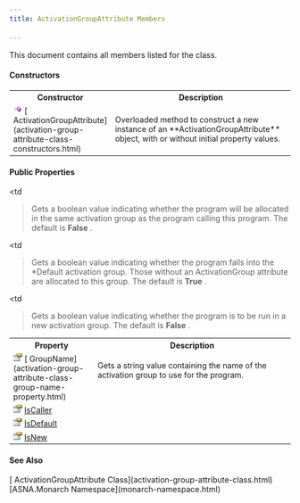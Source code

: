 ```yaml
---
title: ActivationGroupAttribute Members

---
```


This document contains all members listed for the class. 

#### Constructors
<table class="mytable" cellspacing="0" cellpadding="4" width="90%">
          <colgroup>
            <col width="30%" />
            <col width="70%" />
          </colgroup>
          <tr>
            <th>Constructor</th>
            <th>Description</th>
          </tr>
          <tr>
            <td>
              <img class="hcp4" style="WIDTH: 16px; HEIGHT: 16px" height="16" alt="public method" src="images/methods.bmp" width="16" border="0" />
              [
              ActivationGroupAttribute](activation-group-attribute-class-constructors.html)
            </td>
            <td>Overloaded method to
            construct a new instance of an 
 **ActivationGroupAttribute**  object, with
            or without initial property values.</td>
          </tr>
</table>

#### Public Properties
<table class="mytable" cellspacing="0" cellpadding="4" width="90%">
          <colgroup>
            <col width="30%" />
            <col width="70%" />
          </colgroup>
          <tr>
            <th>Property</th>
            <th>Description</th>
          </tr>
          <tr valign="top">
            <td>              <img class="hcp4" style="WIDTH: 16px; HEIGHT: 16px" height="16" alt="public property" src="images/property.bmp" width="16" border="0" />
              [
              GroupName](activation-group-attribute-class-group-name-property.html)
            </td>
            <td

>Gets a string value
            containing the name of the activation
            group to use for the program.</td>
          </tr>
          <tr>
            <td>              ![](images/property.bmp)
              [
              IsCaller](activation-group-attribute-classIs-caller-property.html)
            </td>
            <td

>Gets a boolean value
            indicating whether the program will be allocated in the
            same activation group as the program calling this
            program. The default is 
 **False** .</td>
          </tr>
          <tr>
            <td>              ![](images/property.bmp)
              [
              IsDefault](activation-group-attribute-classIs-default-property.html)
            </td>
            <td

>Gets a boolean value
            indicating whether the program falls into the *Default
            activation group.  Those without an
            ActivationGroup attribute are allocated to this
            group. The default is 
 **True** .</td>
          </tr>
          <tr>
            <td>              ![](images/property.bmp)
              [
              IsNew](activation-group-attribute-classIs-new-property.html)
            </td>
            <td

>Gets a boolean value
            indicating whether the program is to be run in a new
            activation group. The default is 
 **False** .</td>
          </tr>
</table>

#### See Also
<dl><dt>
        [
        ActivationGroupAttribute Class](activation-group-attribute-class.html)</dt>
       <dt>
        [ASNA.Monarch
        Namespace](monarch-namespace.html)</dt>
</dl>

